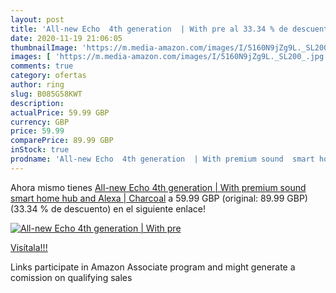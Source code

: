 ```yaml
---
layout: post
title: 'All-new Echo  4th generation  | With pre al 33.34 % de descuento'
date: 2020-11-19 21:06:05
thumbnailImage: 'https://m.media-amazon.com/images/I/5160N9jZg9L._SL200_.jpg'
images: [ 'https://m.media-amazon.com/images/I/5160N9jZg9L._SL200_.jpg' ]
comments: true
category: ofertas
author: ring
slug: B085G58KWT
description:
actualPrice: 59.99 GBP
currency: GBP
price: 59.99
comparePrice: 89.99 GBP
inStock: true
prodname: 'All-new Echo  4th generation  | With premium sound  smart home hub and Alexa | Charcoal'
---
```


Ahora mismo tienes [All-new Echo  4th generation  | With premium sound  smart home hub and Alexa | Charcoal](https://www.amazon.co.uk/dp/B085G58KWT/?tag=tolees0a-21) a 59.99 GBP (original: 89.99 GBP) (33.34 %  de descuento) en el siguiente enlace!

[![All-new Echo  4th generation  | With pre](https://m.media-amazon.com/images/I/5160N9jZg9L._SL200_.jpg)](https://www.amazon.co.uk/dp/B085G58KWT/?tag=tolees0a-21)

[Visítala!!!](https://www.amazon.co.uk/dp/B085G58KWT/?tag=tolees0a-21)

Links participate in Amazon Associate program and might generate a comission on qualifying sales
